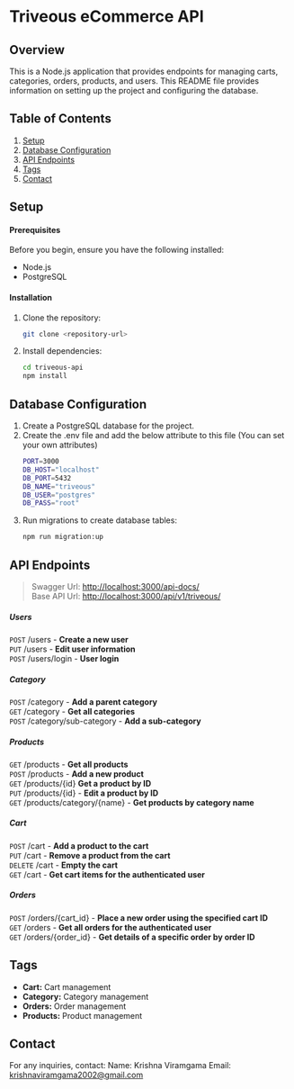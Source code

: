 # Triveous eCommerce API

## Overview

This is a Node.js application that provides endpoints for managing carts, categories, orders, products, and users. This README file provides information on setting up the project and configuring the database.

## Table of Contents

1. [Setup](#setup)
2. [Database Configuration](#database-configuration)
3. [API Endpoints](#api-endpoints)
4. [Tags](#tags)
5. [Contact](#contact)

## Setup <a name="setup"></a>

#### Prerequisites

Before you begin, ensure you have the following installed:

- Node.js
- PostgreSQL

#### Installation

1. Clone the repository:
   ```bash
   git clone <repository-url>
2. Install dependencies:
    ```bash
    cd triveous-api
    npm install
## Database Configuration <a name="database-configuration"></a>
1. Create a PostgreSQL database for the project.
2. Create the .env file and add the below attribute to this file (You can set your own attributes)
    ```bash
    PORT=3000 
    DB_HOST="localhost"
    DB_PORT=5432
    DB_NAME="triveous"
    DB_USER="postgres"
    DB_PASS="root"
3. Run migrations to create database tables:
    ```bash
    npm run migration:up
## API Endpoints <a name="api-endpoints"></a>
> Swagger Url: [http://localhost:3000/api-docs/](http://localhost:3000/api-docs) \
> Base API Url: [http://localhost:3000/api/v1/triveous/](http://localhost:3000/api/v1/triveous)

##### Users
`POST` /users - **Create a new user** \
`PUT` /users - **Edit user information** \
`POST` /users/login - **User login**
#####  Category
`POST` /category - **Add a parent category** \
`GET` /category - **Get all categories** \
`POST` /category/sub-category - **Add a sub-category** 
##### Products
`GET` /products - **Get all products** \
`POST` /products - **Add a new product** \
`GET` /products/{id} **Get a product by ID** \
`PUT` /products/{id} - **Edit a product by ID** \
`GET` /products/category/{name} - **Get products by category name** 
##### Cart
`POST` /cart - **Add a product to the cart** \
`PUT` /cart - **Remove a product from the cart** \
`DELETE` /cart - **Empty the cart** \
`GET` /cart - **Get cart items for the authenticated user** 
##### Orders
`POST` /orders/{cart_id} - **Place a new order using the specified cart ID** \
`GET` /orders - **Get all orders for the authenticated user** \
`GET` /orders/{order_id} - **Get details of a specific order by order ID**



## Tags <a name="tags"></a>
- **Cart:** Cart management
- **Category:** Category management
- **Orders:** Order management
- **Products:** Product management
 
## Contact <a name="contact"></a>
For any inquiries, contact:
Name: Krishna Viramgama
Email: krishnaviramgama2002@gmail.com
